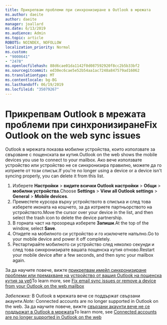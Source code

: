 ```yaml
---
title: Прикрепвам проблеми при синхронизиране в Outlook в мрежата
ms.author: daeite
author: daeite
manager: joallard
ms.date: 6/13/2019
ms.audience: Admin
ms.topic: article
ROBOTS: NOINDEX, NOFOLLOW
localization_priority: Normal
ms.custom:
- "9000641"
- "2478"
ms.openlocfilehash: 88d6cae01da1142f0d087592920f8cc2b5b33bf2
ms.sourcegitcommit: ed30ec6cae5e52b54aa1ac7248a847579ad16062
ms.translationtype: MT
ms.contentlocale: bg-BG
ms.lasthandoff: 06/19/2019
ms.locfileid: "35079267"
---
```

# <a name="fix-outlook-on-the-web-sync-issues"></a><span data-ttu-id="a2475-102">Прикрепвам Outlook в мрежата проблеми при синхронизиране</span><span class="sxs-lookup"><span data-stu-id="a2475-102">Fix Outlook on the web sync issues</span></span>

<span data-ttu-id="a2475-103">Outlook в мрежата показва мобилни устройства, които използвате за свързване с пощенската ви кутия.</span><span class="sxs-lookup"><span data-stu-id="a2475-103">Outlook on the web shows the mobile devices you use to connect to your mailbox.</span></span> <span data-ttu-id="a2475-104">Ако вече използвате устройство или устройство не се синхронизира правилно, можете да го изтриете от този списък.</span><span class="sxs-lookup"><span data-stu-id="a2475-104">If you're no longer using a device or a device isn't syncing properly, you can delete it from this list.</span></span>

1. <span data-ttu-id="a2475-105">Изберете **Настройки** > **видите всички Outlook настройки** > **Общи** > **мобилни устройства**.</span><span class="sxs-lookup"><span data-stu-id="a2475-105">Choose **Settings** > **View all Outlook settings** > **General** > **Mobile devices**.</span></span>
1. <span data-ttu-id="a2475-106">Преместете курсора върху устройството в списъка и след това изберете иконата на кошчето, за да изтриете партньорството на устройството.</span><span class="sxs-lookup"><span data-stu-id="a2475-106">Move the cursor over your device in the list, and then select the trash icon to delete the device partnership.</span></span>
1. <span data-ttu-id="a2475-107">В горната част на прозореца изберете **Запиши**.</span><span class="sxs-lookup"><span data-stu-id="a2475-107">At the top of the window, select **Save**.</span></span>
1. <span data-ttu-id="a2475-108">Отидете на мобилното си устройство и го изключете напълно.</span><span class="sxs-lookup"><span data-stu-id="a2475-108">Go to your mobile device and power it off completely.</span></span>
1. <span data-ttu-id="a2475-109">Рестартирайте мобилното си устройство след няколко секунди и след това синхронизирате вашата пощенска кутия отново.</span><span class="sxs-lookup"><span data-stu-id="a2475-109">Restart your mobile device after a few seconds, and then sync your mailbox again.</span></span>

<span data-ttu-id="a2475-110">За да научите повече, вижте [прикрепвам имейл синхронизиране проблеми или премахване на устройство от вашия Outlook на пощенска кутия за уеб](https://support.office.com/article/775ed31c-05bd-4ee4-b1b3-33fad7b5b992)</span><span class="sxs-lookup"><span data-stu-id="a2475-110">To learn more, see [Fix email sync issues or remove a device from your Outlook on the web mailbox](https://support.office.com/article/775ed31c-05bd-4ee4-b1b3-33fad7b5b992)</span></span>

<span data-ttu-id="a2475-111">*Забележка:* В Outlook в мрежата вече се поддържат свързани акаунти.</span><span class="sxs-lookup"><span data-stu-id="a2475-111">*Note:* Connected accounts are no longer supported in Outlook on the web.</span></span> <span data-ttu-id="a2475-112">За да научите повече, вижте [свързани акаунти вече не се поддържат в Outlook в мрежата](https://support.office.com/article/5cc526bf-e928-4a99-8b9f-5e089df7d887)</span><span class="sxs-lookup"><span data-stu-id="a2475-112">To learn more, see [Connected accounts are no longer supported in Outlook on the web](https://support.office.com/article/5cc526bf-e928-4a99-8b9f-5e089df7d887)</span></span>